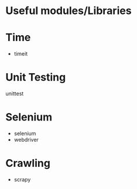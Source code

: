# Useful modules/Libraries

# Time 
- timeit

# Unit Testing
unittest

# Selenium 
- selenium
- webdriver

# Crawling 
- scrapy
